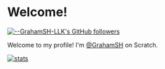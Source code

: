 # Welcome!
[![--GrahamSH-LLK's GitHub followers](https://img.shields.io/github/followers/GrahamSH-LLK?style=social)](https://github.com/GrahamSH-LLK?tab=followers)

Welcome to my profile! I'm [@GrahamSH](https://scratch.mit.edu/users/GrahamSH/) on Scratch.

[![stats](https://github-readme-stats.vercel.app/api?username=GrahamSH-LLK&include_all_commits=true&show_icons=true&theme=merko&count_private=true)](#)
